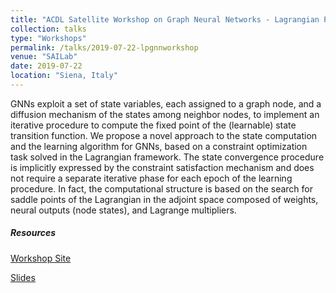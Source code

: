 ```yaml
---
title: "ACDL Satellite Workshop on Graph Neural Networks - Lagrangian Propagation Graph Neural Networks – A constraint-based formulation"
collection: talks
type: "Workshops"
permalink: /talks/2019-07-22-lpgnnworkshop
venue: "SAILab"
date: 2019-07-22
location: "Siena, Italy"
---
```


GNNs exploit a set of state variables, each assigned to a graph node, and a diffusion mechanism of the states among neighbor nodes, to implement an iterative procedure to compute the fixed point of the (learnable) state transition function. We propose a novel approach to the state computation and the learning algorithm for GNNs, based on a constraint optimization task solved in the Lagrangian framework. The state convergence procedure is implicitly expressed by the constraint satisfaction mechanism and does not require a separate iterative phase for each epoch of the learning procedure. In fact, the computational structure is based on the search for saddle points of the Lagrangian in the adjoint space composed of weights, neural outputs (node states), and Lagrange multipliers.

<h5>Resources</h5>
<a href="http://sailab.diism.unisi.it/acdl-satellite-workshop-on-graph-neural-networks/">Workshop Site</a>

<a href="http://sailab.diism.unisi.it/wp-content/uploads/2019/07/WorkshopGNN_matteo.pdf">Slides</a>